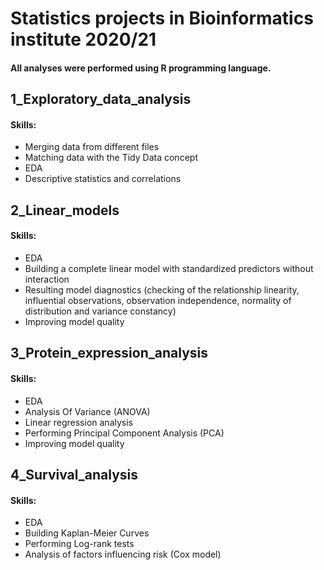 # Statistics projects in Bioinformatics institute 2020/21

#### All analyses were performed using R programming language.

## 1_Exploratory_data_analysis
#### Skills:
* Merging data from different files
* Matching data with the Tidy Data concept
* EDA
* Descriptive statistics and correlations

## 2_Linear_models
#### Skills:
* EDA
* Building a complete linear model with standardized predictors without interaction
* Resulting model diagnostics (checking of the relationship linearity, influential observations, observation independence, normality of distribution and variance constancy)
* Improving model quality

## 3_Protein_expression_analysis
#### Skills:
* EDA
* Analysis Of Variance (ANOVA)
* Linear regression analysis
* Performing Principal Component Analysis (PCA)
* Improving model quality

## 4_Survival_analysis
#### Skills:
* EDA
* Building Kaplan-Meier Curves
* Performing Log-rank tests
* Analysis of factors influencing risk (Cox model)









